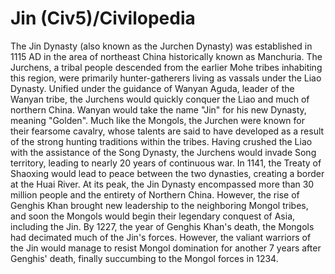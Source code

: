 # Jin (Civ5)/Civilopedia

The Jin Dynasty (also known as the Jurchen Dynasty) was established in 1115 AD in the area of northeast China historically known as Manchuria. The Jurchens, a tribal people descended from the earlier Mohe tribes inhabiting this region, were primarily hunter-gatherers living as vassals under the Liao Dynasty. Unified under the guidance of Wanyan Aguda, leader of the Wanyan tribe, the Jurchens would quickly conquer the Liao and much of northern China. Wanyan would take the name "Jin" for his new Dynasty, meaning "Golden".
Much like the Mongols, the Jurchen were known for their fearsome cavalry, whose talents are said to have developed as a result of the strong hunting traditions within the tribes. Having crushed the Liao with the assistance of the Song Dynasty, the Jurchens would invade Song territory, leading to nearly 20 years of continuous war. In 1141, the Treaty of Shaoxing would lead to peace between the two dynasties, creating a border at the Huai River.
At its peak, the Jin Dynasty encompassed more than 30 million people and the entirety of Northern China. However, the rise of Genghis Khan brought new leadership to the neighboring Mongol tribes, and soon the Mongols would begin their legendary conquest of Asia, including the Jin. By 1227, the year of Genghis Khan's death, the Mongols had decimated much of the Jin's forces. However, the valiant warriors of the Jin would manage to resist Mongol domination for another 7 years after Genghis' death, finally succumbing to the Mongol forces in 1234.